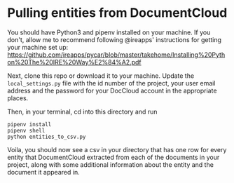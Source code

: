 # Pulling entities from DocumentCloud
You should have Python3 and pipenv installed on your machine. 
If you don't, allow me to recommend following @ireapps' instructions for getting your machine set up: https://github.com/ireapps/pycar/blob/master/takehome/Installing%20Python%20The%20IRE%20Way%E2%84%A2.pdf

Next, clone this repo or download it to your machine. Update the `local_settings.py` file with the id number of the project, your user email address and the password for your DocCloud account in the appropriate places.

Then, in your terminal, cd into this directory and run
```
pipenv install
pipenv shell
python entities_to_csv.py
```

Voila, you should now see a csv in your directory that has one row for every entity that DocumentCloud extracted from each of the documents in your project, along with some additional information about the entity and the document it appeared in.